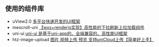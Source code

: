 ## 使用的组件库

- uView2.0 [多平台快速开发的UI框架](https://ext.dcloud.net.cn/plugin?id=1593)
- mescroll-uni [【wxs+renderjs实现】高性能的下拉刷新上拉加载组件](https://ext.dcloud.net.cn/plugin?id=343)
- uni-ui  [uni-ui 是基于uni-app的、全端兼容的、高性能UI框架](https://ext.dcloud.net.cn/plugin?id=55)
- htz-image-upload [图片 视频上传 预览 支持uniCloud上传【简单好上手】](https://ext.dcloud.net.cn/plugin?id=2922)
